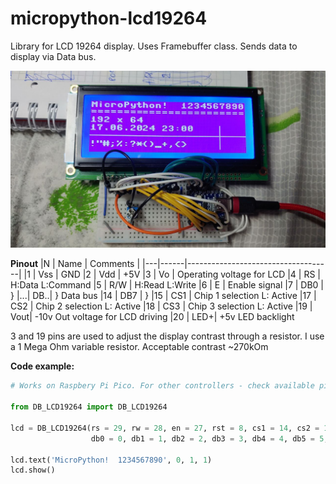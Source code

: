 # micropython-lcd19264
Library for LCD 19264 display. Uses Framebuffer class. Sends data to display via Data bus.

![Image](./LCD19264.jpg)

**Pinout**
|N  | Name | Comments |
|---|------|------------------------------------|
|1  |	Vss |	GND
|2  |	Vdd	|	+5V
|3  |	Vo	|	Operating voltage for LCD
|4  |	RS	|	H:Data L:Command
|5  |	R/W	|	H:Read L:Write
|6  |	E		| Enable signal
|7  |	DB0	|	}
|...|	DB..|	} Data bus
|14 |	DB7	|	}
|15 |	CS1	|	Chip 1 selection L: Active
|17 |	CS2	|	Chip 2 selection L: Active
|18 |	CS3	|	Chip 3 selection L: Active
|19 |	Vout|	-10v Out voltage for LCD driving
|20 |	LED+|	+5v LED backlight

3 and 19 pins are used to adjust the display contrast through a resistor.
I use a 1 Mega Ohm variable resistor. Acceptable contrast ~270kOm

**Code example:**

```python
# Works on Raspbery Pi Pico. For other controllers - check available pins!

from DB_LCD19264 import DB_LCD19264

lcd = DB_LCD19264(rs = 29, rw = 28, en = 27, rst = 8, cs1 = 14, cs2 = 15, cs3 = 26,
                  db0 = 0, db1 = 1, db2 = 2, db3 = 3, db4 = 4, db5 = 5, db6 = 6, db7 = 7)

lcd.text('MicroPython!  1234567890', 0, 1, 1)
lcd.show()
